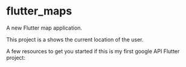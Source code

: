 # flutter_maps

A new Flutter map application.

This project is a shows the current location of the user.

A few resources to get you started if this is my first google API Flutter project:

